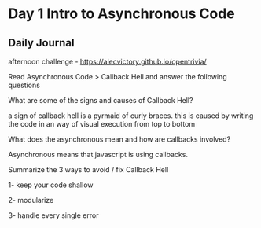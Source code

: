 # Day 1 Intro to Asynchronous Code

## Daily Journal

afternoon challenge - https://alecvictory.github.io/opentrivia/

Read Asynchronous Code > Callback Hell and answer the following questions

What are some of the signs and causes of Callback Hell?

a sign of callback hell is a pyrmaid of curly braces. this is caused by writing the code in an way of visual execution from top to bottom

What does the asynchronous mean and how are callbacks involved?

Asynchronous means that javascript is using callbacks. 

Summarize the 3 ways to avoid / fix Callback Hell

1- keep your code shallow

2- modularize

3- handle every single error
